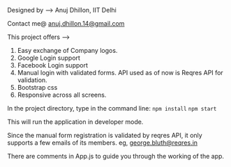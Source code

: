 Designed by -->
Anuj Dhillon,
IIT Delhi

Contact me@ anuj.dhillon.14@gmail.com

This project offers -->

1. Easy exchange of Company logos.
2. Google Login support
3. Facebook Login support
4. Manual login with validated forms. API used as of now is Reqres API for validation.
5. Bootstrap css
6. Responsive across all screens.

In the project directory, type in the command line:
 `npm install`
 `npm start`

This will run the application in developer mode.

Since the manual form registration is validated by reqres API, it only supports a few emails of its members. eg, george.bluth@reqres.in

There are comments in App.js to guide you through the working of the app.









